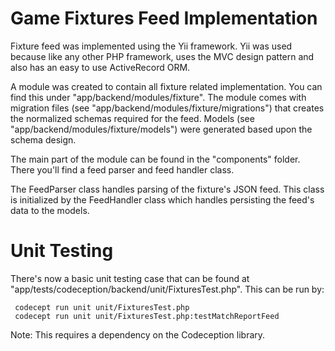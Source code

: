# Game Fixtures Feed Implementation
Fixture feed was implemented using the Yii framework. Yii was used because like any other PHP framework, uses the MVC design pattern and also has an easy to use ActiveRecord ORM.

A module was created to contain all fixture related implementation. You can find this under "app/backend/modules/fixture". The module comes with migration files (see "app/backend/modules/fixture/migrations") that creates the normalized schemas required for the feed. Models (see "app/backend/modules/fixture/models") were generated based upon the schema design.

The main part of the module can be found in the "components" folder. There you'll find a feed parser and feed handler class.

The FeedParser class handles parsing of the fixture's JSON feed. This class is initialized by the FeedHandler class which handles persisting the feed's data to the models.


# Unit Testing
There's now a basic unit testing case that can be found at "app/tests/codeception/backend/unit/FixturesTest.php". This can be run by:
```
 codecept run unit unit/FixturesTest.php
 codecept run unit unit/FixturesTest.php:testMatchReportFeed
```

Note: This requires a dependency on the Codeception library.